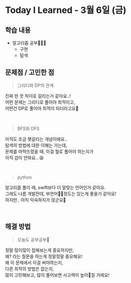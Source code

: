 # Today I Learned - 3월 6일 (금)

## **학습 내용**

- 알고리즘 공부🧑🏻‍💻
    - 구현
    - 탐색

## **문제점 / 고민한 점**

> 그리디와 DP의 관계

진짜 한 끗 차이로 갈리는거 같아요..!
<br>어떤 문제는 그리디로 풀어야 최적이고,
<br>어떤건 DP로 풀어야 최적이 되더라고요🌚

<br>

> BFS와 DFS

아직도 조금 헷갈리는 개념이에요..
<br>탐색의 방법에 대한 이해는 가는데,
<br>문제를 마딱뜨렸을 때, 이걸 뭘로 풀어야 하는지가
<br>아직 감이 안와요...😫

<br>

> python

알고리즘 풀이 때, swift보다 더 알맞는 언어인거 같아요.
<br>그래도 나름 개발잔데, 부언어👩‍✈️정도는 있는게 좋을거 같아요!
<br>하지만.. 아직 익숙하지가 않군요🤮

<br>

## **해결 방법**

> 오늘도 공부공부📖

정말 많이많이 접해보는게 중요하지만,
<br>왜? 라는 질문을 하는게 정말정말 중요해요!
<br>왜 이 문제에서 이걸 써야하는지,
<br>다른 최적의 방법은 없는지,
<br>많이 고민해보고, 많이 풀어보면 사고력이 높아🚀질 거에요!
